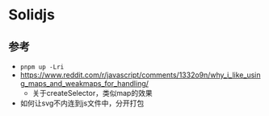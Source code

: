 # Solidjs 

## 参考

* `pnpm up -Lri`
* https://www.reddit.com/r/javascript/comments/1332o9n/why_i_like_using_maps_and_weakmaps_for_handling/
    * 关于createSelector，类似map的效果
* 如何让svg不内连到js文件中，分开打包